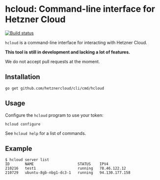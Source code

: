 # hcloud: Command-line interface for Hetzner Cloud

[![Build status](https://travis-ci.org/hetznercloud/cli.svg?branch=master)](https://travis-ci.org/hetznercloud/cli)

`hcloud` is a command-line interface for interacting with Hetzner Cloud.

**This tool is still in development and lacking a lot of features.**

We do not accept pull requests at the moment.

## Installation

    go get github.com/hetznercloud/cli/cmd/hcloud

## Usage

Configure the `hcloud` program to use your token:

    hcloud configure

See `hcloud help` for a list of commands.

## Example

```
$ hcloud server list            
ID       NAME                    STATUS    IPV4
210216   test1                   running   78.46.122.12
210729   ubuntu-8gb-nbg1-dc3-1   running   94.130.177.158
```
